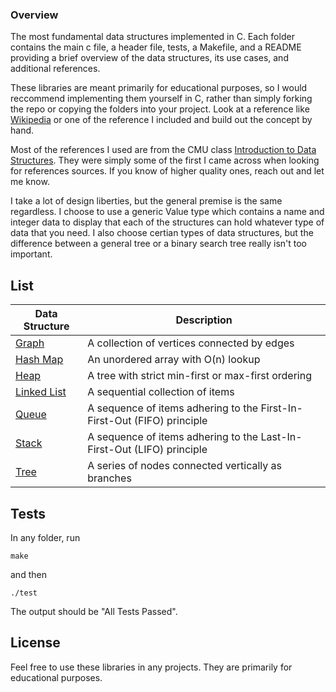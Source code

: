 ### Overview

The most fundamental data structures implemented in C. Each folder contains the main c file, a header file, tests, a Makefile, and a README providing a brief overview of the data structures, its use cases, and additional references.

These libraries are meant primarily for educational purposes, so I would reccommend implementing them yourself in C, rather than simply forking the repo or copying the folders into your project. Look at a reference like [Wikipedia](https://en.wikipedia.org/wiki/Data_structure) or one of the reference I included and build out the concept by hand.

Most of the references I used are from the CMU class [Introduction to Data Structures](https://www.andrew.cmu.edu/course/15-121/). They were simply some of the first I came across when looking for references sources. If you know of higher quality ones, reach out and let me know.

I take a lot of design liberties, but the general premise is the same regardless. I choose to use a generic Value type which contains a name and integer data to display that each of the structures can hold whatever type of data that you need. I also choose certian types of data structures, but the difference between a general tree or a binary search tree really isn't too important.

## List

| Data Structure | Description |
|----------------|-------------|
| [Graph](https://github.com/CharlieKerfoot/data-structures/tree/main/graph)          | A collection of vertices connected by edges |
| [Hash Map](https://github.com/CharlieKerfoot/data-structures/tree/main/hash_map)       | An unordered array with O(n) lookup |
| [Heap](https://github.com/CharlieKerfoot/data-structures/tree/main/heap)           | A tree with strict min-first or max-first ordering |
| [Linked List](https://github.com/CharlieKerfoot/data-structures/tree/main/linked_list)    | A sequential collection of items |
| [Queue](https://github.com/CharlieKerfoot/data-structures/tree/main/queue)          | A sequence of items adhering to the First-In-First-Out (FIFO) principle |
| [Stack](https://github.com/CharlieKerfoot/data-structures/tree/main/stack)          | A sequence of items adhering to the Last-In-First-Out (LIFO) principle |
| [Tree](https://github.com/CharlieKerfoot/data-structures/tree/main/tree)           | A series of nodes connected vertically as branches |

## Tests

In any folder, run

```
make
```
and then

```
./test
```

The output should be "All Tests Passed".

## License

Feel free to use these libraries in any projects. They are primarily for educational purposes.
